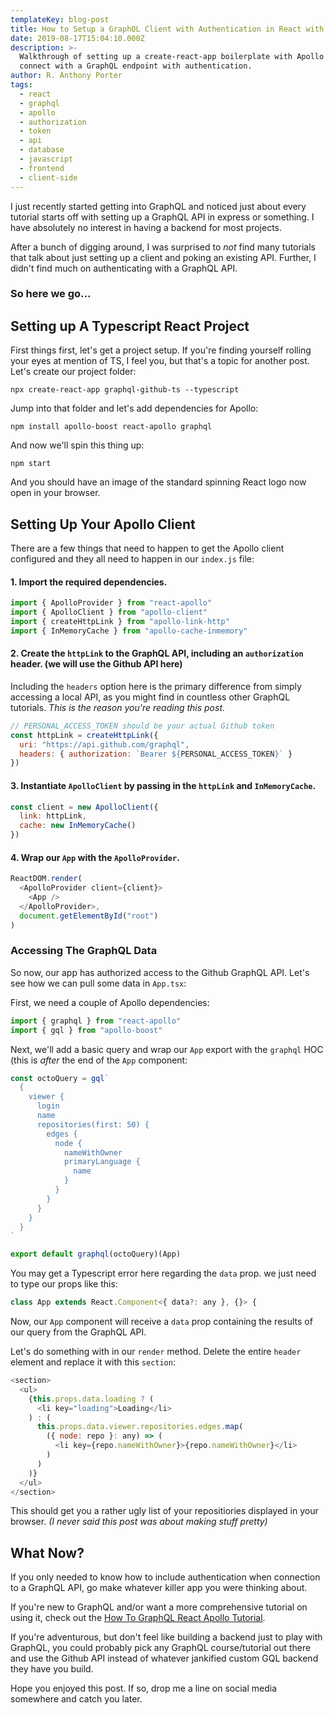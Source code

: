 ```yaml
---
templateKey: blog-post
title: How to Setup a GraphQL Client with Authentication in React with Apollo
date: 2019-08-17T15:04:10.000Z
description: >-
  Walkthrough of setting up a create-react-app boilerplate with Apollo to
  connect with a GraphQL endpoint with authentication.
author: R. Anthony Porter
tags:
  - react
  - graphql
  - apollo
  - authorization
  - token
  - api
  - database
  - javascript
  - frontend
  - client-side
---
```

I just recently started getting into GraphQL and noticed just about every tutorial starts off with setting up a GraphQL API in express or something. I have absolutely no interest in having a backend for most projects.

After a bunch of digging around, I was surprised to _not_ find many tutorials that talk about just setting up a client and poking an existing API. Further, I didn't find much on authenticating with a GraphQL API.

### So here we go...

## Setting up A Typescript React Project

First things first, let's get a project setup. If you're finding yourself rolling your eyes at mention of TS, I feel you, but that's a topic for another post.
Let's create our project folder:

`npx create-react-app graphql-github-ts --typescript`

Jump into that folder and let's add dependencies for Apollo:

`npm install apollo-boost react-apollo graphql`

And now we'll spin this thing up:

`npm start`

And you should have an image of the standard spinning React logo now open in your browser.

## Setting Up Your Apollo Client

There are a few things that need to happen to get the Apollo client configured and they all need to happen in our `index.js` file:

#### 1. Import the required dependencies.

```javascript
import { ApolloProvider } from "react-apollo"
import { ApolloClient } from "apollo-client"
import { createHttpLink } from "apollo-link-http"
import { InMemoryCache } from "apollo-cache-inmemory"
```

#### 2. Create the `httpLink` to the GraphQL API, including an `authorization` header. (we will use the Github API here)

Including the `headers` option here is the primary difference from simply accessing a local API, as you might find in countless other GraphQL tutorials. _This is the reason you're reading this post._

```javascript
// PERSONAL_ACCESS_TOKEN should be your actual Github token
const httpLink = createHttpLink({
  uri: "https://api.github.com/graphql",
  headers: { authorization: `Bearer ${PERSONAL_ACCESS_TOKEN}` }
})
```

#### 3. Instantiate `ApolloClient` by passing in the `httpLink` and `InMemoryCache`.

```javascript
const client = new ApolloClient({
  link: httpLink,
  cache: new InMemoryCache()
})
```

#### 4. Wrap our `App` with the `ApolloProvider`.

```javascript
ReactDOM.render(
  <ApolloProvider client={client}>
    <App />
  </ApolloProvider>,
  document.getElementById("root")
)
```

### Accessing The GraphQL Data

So now, our app has authorized access to the Github GraphQL API. Let's see how we can pull some data in `App.tsx`:

First, we need a couple of Apollo dependencies:

```javascript
import { graphql } from "react-apollo"
import { gql } from "apollo-boost"
```

Next, we'll add a basic query and wrap our `App` export with the `graphql` HOC (this is _after_ the end of the `App` component:

```javascript
const octoQuery = gql`
  {
    viewer {
      login
      name
      repositories(first: 50) {
        edges {
          node {
            nameWithOwner
            primaryLanguage {
              name
            }
          }
        }
      }
    }
  }
`

export default graphql(octoQuery)(App)
```

You may get a Typescript error here regarding the `data` prop. we just need to type our props like this:

```javascript
class App extends React.Component<{ data?: any }, {}> {
```

Now, our `App` component will receive a `data` prop containing the results of our query from the GraphQL API. 

Let's do something with in our `render` method. Delete the entire `header` element and replace it with this `section`:

```javascript
<section>
  <ul>
    {this.props.data.loading ? (
      <li key="loading">Loading</li>
    ) : (
      this.props.data.viewer.repositories.edges.map(
        ({ node: repo }: any) => (
          <li key={repo.nameWithOwner}>{repo.nameWithOwner}</li>
        )
      )
    )}
  </ul>
</section>
```

This should get you a rather ugly list of your repositiories displayed in your browser. _(I never said this post was about making stuff pretty)_

## What Now?

If you only needed to know how to include authentication when connection to a GraphQL API, go make whatever killer app you were thinking about.

If you're new to GraphQL and/or want a more comprehensive tutorial on using it, check out the [How To GraphQL React Apollo Tutorial](https://www.howtographql.com/react-apollo/0-introduction/).

If you're adventurous, but don't feel like building a backend just to play with GraphQL, you could probably pick any GraphQL course/tutorial out there and use the Github API instead of whatever jankified custom GQL backend they have you build.

Hope you enjoyed this post. If so, drop me a line on social media somewhere and catch you later.
